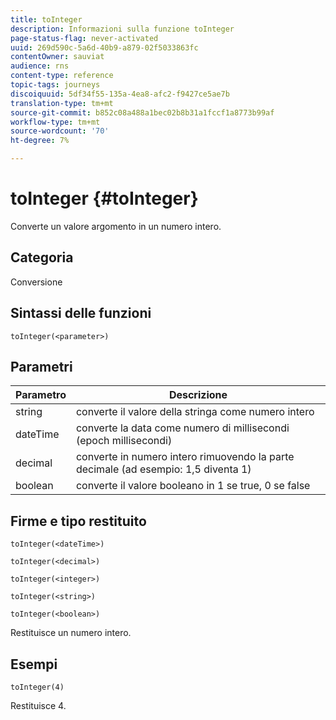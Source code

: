 ```yaml
---
title: toInteger
description: Informazioni sulla funzione toInteger
page-status-flag: never-activated
uuid: 269d590c-5a6d-40b9-a879-02f5033863fc
contentOwner: sauviat
audience: rns
content-type: reference
topic-tags: journeys
discoiquuid: 5df34f55-135a-4ea8-afc2-f9427ce5ae7b
translation-type: tm+mt
source-git-commit: b852c08a488a1bec02b8b31a1fccf1a8773b99af
workflow-type: tm+mt
source-wordcount: '70'
ht-degree: 7%

---
```



# toInteger {#toInteger}

Converte un valore argomento in un numero intero.

## Categoria

Conversione

## Sintassi delle funzioni

`toInteger(<parameter>)`

## Parametri

| Parametro | Descrizione |
|--- |--- |
| string | converte il valore della stringa come numero intero |
| dateTime | converte la data come numero di millisecondi (epoch millisecondi) |
| decimal | converte in numero intero rimuovendo la parte decimale (ad esempio: 1,5 diventa 1) |
| boolean | converte il valore booleano in 1 se true, 0 se false |

## Firme e tipo restituito

`toInteger(<dateTime>)`

`toInteger(<decimal>)`

`toInteger(<integer>)`

`toInteger(<string>)`

`toInteger(<boolean>)`

Restituisce un numero intero.

## Esempi

`toInteger(4)`

Restituisce 4.
